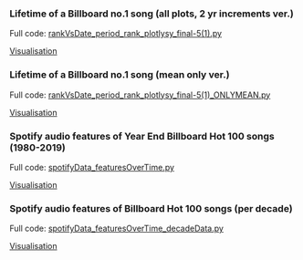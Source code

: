 <h3>Lifetime of a Billboard no.1 song (all plots, 2 yr increments ver.)</h3>

Full code: [rankVsDate_period_rank_plotlysy_final-5(1).py](rankVsDate_period_rank_plotlysy_final-5(1).py)

[Visualisation](https://chart-studio.plot.ly/~thisistiff/30/#/)



<h3>Lifetime of a Billboard no.1 song (mean only ver.)</h3>

Full code: [rankVsDate_period_rank_plotlysy_final-5(1)_ONLYMEAN.py](rankVsDate_period_rank_plotlysy_final-5(1)_ONLYMEAN.py)

[Visualisation](https://chart-studio.plot.ly/~thisistiff/39)



<h3>Spotify audio features of Year End Billboard Hot 100 songs (1980-2019)</h3>

Full code: [spotifyData_featuresOverTime.py](spotifyData_featuresOverTime.py)

[Visualisation](https://chart-studio.plot.ly/~thisistiff/11)



<h3>Spotify audio features of Billboard Hot 100 songs (per decade)</h3>

Full code: [spotifyData_featuresOverTime_decadeData.py](spotifyData_featuresOverTime_decadeData.py)

[Visualisation](https://chart-studio.plot.ly/~thisistiff/4)
